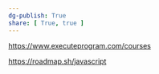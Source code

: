 ```yaml
---
dg-publish: True
share: [ True, true ]
---
```

https://www.executeprogram.com/courses

https://roadmap.sh/javascript